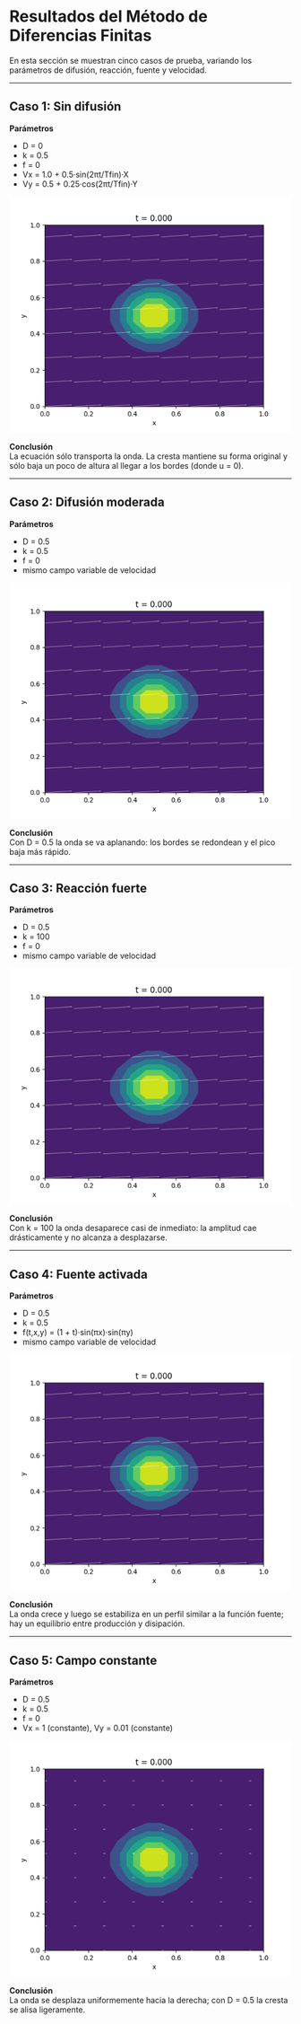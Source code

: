 # Resultados del Método de Diferencias Finitas

En esta sección se muestran cinco casos de prueba, variando los parámetros de difusión, reacción, fuente y velocidad.

---

## Caso 1: Sin difusión

**Parámetros**  
- D = 0  
- k = 0.5  
- f = 0  
- Vx = 1.0 + 0.5·sin(2πt/Tfin)·X
- Vy = 0.5 + 0.25·cos(2πt/Tfin)·Y  

![Animación 1: Sin difusión](../results/animacion1.gif)

**Conclusión**  
La ecuación sólo transporta la onda. La cresta mantiene su forma original y sólo baja un poco de altura al llegar a los bordes (donde u = 0).

---

## Caso 2: Difusión moderada

**Parámetros**  
- D = 0.5  
- k = 0.5  
- f = 0  
- mismo campo variable de velocidad  

![Animación 2: Difusión moderada](../results/animacion2.gif)

**Conclusión**  
Con D = 0.5 la onda se va aplanando: los bordes se redondean y el pico baja más rápido.

---

## Caso 3: Reacción fuerte

**Parámetros**  
- D = 0.5  
- k = 100
- f = 0  
- mismo campo variable de velocidad  

![Animación 3: Reacción fuerte](../results/animacion3.gif)

**Conclusión**  
Con k = 100 la onda desaparece casi de inmediato: la amplitud cae drásticamente y no alcanza a desplazarse.

---

## Caso 4: Fuente activada

**Parámetros**  
- D = 0.5  
- k = 0.5  
- f(t,x,y) = (1 + t)·sin(πx)·sin(πy)  
- mismo campo variable de velocidad  

![Animación 4: Fuente activada](../results/animacion4.gif)

**Conclusión**  
La onda crece y luego se estabiliza en un perfil similar a la función fuente; hay un equilibrio entre producción y disipación.

---

## Caso 5: Campo constante

**Parámetros**  
- D = 0.5  
- k = 0.5  
- f = 0  
- Vx = 1 (constante), Vy = 0.01 (constante)  

![Animación 5: Campo constante](../results/animacion5.gif)

**Conclusión**  
La onda se desplaza uniformemente hacia la derecha; con D = 0.5 la cresta se alisa ligeramente.
